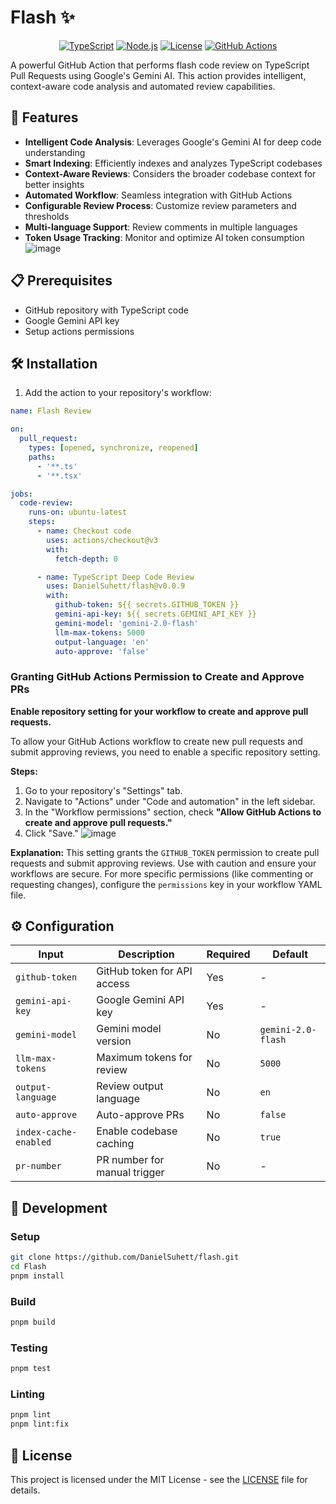 # Flash ✨
<div align="center">

[![TypeScript](https://img.shields.io/badge/TypeScript-4.9.5-blue.svg)](https://www.typescriptlang.org/)
[![Node.js](https://img.shields.io/badge/Node.js-18+-green.svg)](https://nodejs.org/)
[![License](https://img.shields.io/badge/License-MIT-yellow.svg)](https://opensource.org/licenses/MIT)
[![GitHub Actions](https://img.shields.io/badge/GitHub%20Actions-✓-blue.svg)](https://github.com/features/actions)

</div>

A powerful GitHub Action that performs flash code review on TypeScript Pull Requests using Google's Gemini AI. This action provides intelligent, context-aware code analysis and automated review capabilities.

## 🚀 Features

- **Intelligent Code Analysis**: Leverages Google's Gemini AI for deep code understanding
- **Smart Indexing**: Efficiently indexes and analyzes TypeScript codebases
- **Context-Aware Reviews**: Considers the broader codebase context for better insights
- **Automated Workflow**: Seamless integration with GitHub Actions
- **Configurable Review Process**: Customize review parameters and thresholds
- **Multi-language Support**: Review comments in multiple languages
- **Token Usage Tracking**: Monitor and optimize AI token consumption
![image](https://github.com/user-attachments/assets/417bd83a-4005-42cf-93f9-b01c44334713)


## 📋 Prerequisites

- GitHub repository with TypeScript code
- Google Gemini API key
- Setup actions permissions

## 🛠️ Installation

1. Add the action to your repository's workflow:

```yaml
name: Flash Review

on:
  pull_request:
    types: [opened, synchronize, reopened]
    paths:
      - '**.ts'
      - '**.tsx'

jobs:
  code-review:
    runs-on: ubuntu-latest
    steps:
      - name: Checkout code
        uses: actions/checkout@v3
        with:
          fetch-depth: 0

      - name: TypeScript Deep Code Review
        uses: DanielSuhett/flash@v0.0.9
        with:
          github-token: ${{ secrets.GITHUB_TOKEN }}
          gemini-api-key: ${{ secrets.GEMINI_API_KEY }}
          gemini-model: 'gemini-2.0-flash'
          llm-max-tokens: 5000
          output-language: 'en'
          auto-approve: 'false'
```

### Granting GitHub Actions Permission to Create and Approve PRs
**Enable repository setting for your workflow to create and approve pull requests.**

To allow your GitHub Actions workflow to create new pull requests and submit approving reviews, you need to enable a specific repository setting.

**Steps:**

1.  Go to your repository's "Settings" tab.
2.  Navigate to "Actions" under "Code and automation" in the left sidebar.
3.  In the "Workflow permissions" section, check **"Allow GitHub Actions to create and approve pull requests."**
4.  Click "Save."
![image](https://github.com/user-attachments/assets/070d047a-bbbb-4225-b01b-1d2c1a6e5156)

**Explanation:**
This setting grants the `GITHUB_TOKEN` permission to create pull requests and submit approving reviews. Use with caution and ensure your workflows are secure. For more specific permissions (like commenting or requesting changes), configure the `permissions` key in your workflow YAML file.


## ⚙️ Configuration

| Input | Description | Required | Default |
|-------|-------------|----------|---------|
| `github-token` | GitHub token for API access | Yes | - |
| `gemini-api-key` | Google Gemini API key | Yes | - |
| `gemini-model` | Gemini model version | No | `gemini-2.0-flash` |
| `llm-max-tokens` | Maximum tokens for review | No | `5000` |
| `output-language` | Review output language | No | `en` |
| `auto-approve` | Auto-approve PRs | No | `false` |
| `index-cache-enabled` | Enable codebase caching | No | `true` |
| `pr-number` | PR number for manual trigger | No | - |

## 🔧 Development

### Setup

```bash
git clone https://github.com/DanielSuhett/flash.git
cd Flash
pnpm install
```

### Build

```bash
pnpm build
```

### Testing

```bash
pnpm test
```

### Linting

```bash
pnpm lint
pnpm lint:fix
```

## 📝 License

This project is licensed under the MIT License - see the [LICENSE](LICENSE) file for details.
